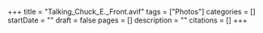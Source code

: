 +++
title = "Talking_Chuck_E._Front.avif"
tags = ["Photos"]
categories = []
startDate = ""
draft = false
pages = []
description = ""
citations = []
+++
